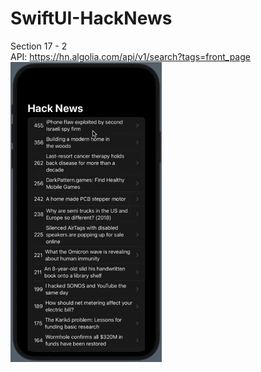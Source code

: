 # SwiftUI-HackNews
Section 17 - 2  
API: https://hn.algolia.com/api/v1/search?tags=front_page  
![Image text](https://github.com/edsov/SwiftUI-HackNews/blob/main/HackNews.gif)
